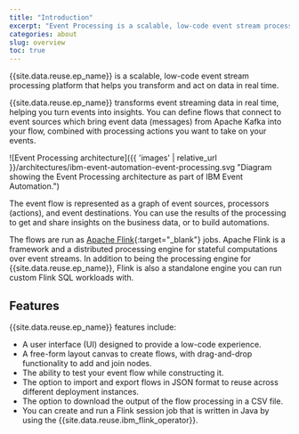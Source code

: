 ```yaml
---
title: "Introduction"
excerpt: "Event Processing is a scalable, low-code event stream processing platform that helps you transform data and act on it in near-real time."
categories: about
slug: overview
toc: true
---
```



{{site.data.reuse.ep_name}} is a scalable, low-code event stream processing platform that helps you transform and act on data in real time.

{{site.data.reuse.ep_name}} transforms event streaming data in real time, helping you turn events into insights. You can define flows that connect to event sources which bring event data (messages) from Apache Kafka into your flow, combined with processing actions you want to take on your events.

![Event Processing architecture]({{ 'images' | relative_url }}/architectures/ibm-event-automation-event-processing.svg "Diagram showing the Event Processing architecture as part of IBM Event Automation.")

The event flow is represented as a graph of event sources, processors (actions), and event destinations. You can use the results of the processing to get and share insights on the business data, or to build automations.

The flows are run as [Apache Flink](https://flink.apache.org/){:target="_blank"} jobs. Apache Flink is a framework and a distributed processing engine for stateful computations over event streams. In addition to being the processing engine for {{site.data.reuse.ep_name}}, Flink is also a standalone engine you can run custom Flink SQL workloads with. 

## Features

{{site.data.reuse.ep_name}} features include:

- A user interface (UI) designed to provide a low-code experience.
- A free-form layout canvas to create flows, with drag-and-drop functionality to add and join nodes.
- The ability to test your event flow while constructing it.
- The option to import and export flows in JSON format to reuse across different deployment instances.
- The option to download the output of the flow processing in a CSV file.
- You can create and run a Flink session job that is written in Java by using the {{site.data.reuse.ibm_flink_operator}}.
